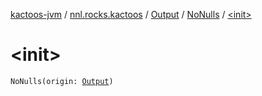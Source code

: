 [kactoos-jvm](../../../index.md) / [nnl.rocks.kactoos](../../index.md) / [Output](../index.md) / [NoNulls](index.md) / [&lt;init&gt;](./-init-.md)

# &lt;init&gt;

`NoNulls(origin: `[`Output`](../index.md)`)`